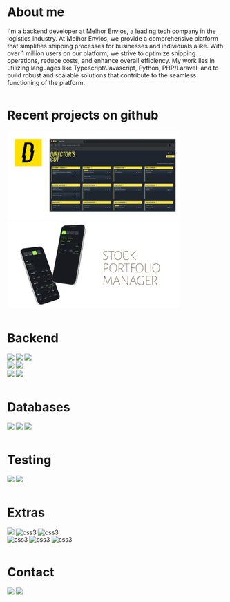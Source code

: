 <h1 align="left"> About me </h1>
<p>I'm a backend developer at Melhor Envios, a leading tech company in the logistics industry. At Melhor Envios, we provide a comprehensive platform that simplifies shipping processes for businesses and individuals alike. With over 1 million users on our platform, we strive to optimize shipping operations, reduce costs, and enhance overall efficiency. My work lies in utilizing languages like Typescript/Javascript, Python, PHP/Laravel, and  to build robust and scalable solutions that contribute to the seamless functioning of the platform.</p>

<h1 align="left" style="margin-top:50px"> Recent projects on github </h1>
<section align="left" style="margin-bottom:50px">

<a href="https://github.com/bobse/d_watchlist" target="_blank" rel="noopener noreferrer"><img src="./assets/directors.png" width="400px" alt="Directors Cut"></a><br />
<a href="https://github.com/bobse/stocks_portfolio" target="_blank" rel="noopener noreferrer"><img src="./assets/mock.png" width="400px"  alt="Stock Portfolio"></a>

</section>

<h1 align="left" style="margin-top:50px"> Backend </h1>
<section align="left" style="margin-bottom:50px">
  <img src="https://img.shields.io/badge/JavaScript-007ACC?style=for-the-badge&logo=javascript&logoColor=white" />
  <img src="https://img.shields.io/badge/TypeScript-007ACC?style=for-the-badge&logo=typescript&logoColor=white" />
  <img src="https://img.shields.io/badge/Nestjs-FF0000?style=for-the-badge&logo=NestJs&logoColor=white" />
  <br />
  <img src="https://img.shields.io/badge/Python-F7DF1E?style=for-the-badge&logo=python&logoColor=black" />
  <img src="https://img.shields.io/badge/Django-F7DF1E?style=for-the-badge&logo=django&logoColor=black" />
  <br />
  <img src="https://img.shields.io/badge/Node.js-43853D?style=for-the-badge&logo=node.js&logoColor=white" />
  <img src="https://img.shields.io/badge/Express-43853D?style=for-the-badge&logo=express&logoColor=white" />

</section>

<h1 align="left"> Databases </h1>
<section align="left"  style="margin-bottom:50px">
  <img src="https://img.shields.io/badge/MongoDB-4EA94B?style=for-the-badge&logo=mongodb&logoColor=white" />
  <img src="https://img.shields.io/badge/postgres-00000F?style=for-the-badge&logo=postgres&logoColor=white" />
  <img src="https://img.shields.io/badge/mysql-00000F?style=for-the-badge&logo=mysql&logoColor=white" />
</section>

<h1 align="left"> Testing </h1>
<section align="left" style="margin-bottom:50px">
  
  <img src="https://img.shields.io/badge/Jest-C21325?style=for-the-badge&logo=jest&logoColor=white" />
    <img src="https://img.shields.io/badge/Unittest-F7DF1E?style=for-the-badge&logo=python&logoColor=black" />
 
</section>

<h1 align="left"> Extras </h1>
<section align="left"  style="margin-bottom:50px">
  <img src="https://img.shields.io/badge/Docker-2CA5E0?style=for-the-badge&logo=docker&logoColor=white" />
   <img src="https://img.shields.io/badge/git-%23F05033.svg?style=for-the-badge&logo=git&logoColor=white" alt="css3" />
  <img src="https://img.shields.io/badge/github-%23121011.svg?style=for-the-badge&logo=github&logoColor=white" alt="css3" />
  <br />
  <img src="https://img.shields.io/badge/aws-orange.svg?style=for-the-badge&logo=aws&logoColor=red" alt="css3" />

  <img src="https://img.shields.io/badge/Google Cloud-blue.svg?style=for-the-badge&logo=google&logoColor=red" alt="css3" />
  <img src="https://img.shields.io/badge/Heroku-blueviolet.svg?style=for-the-badge&logo=heroku&logoColor=white" alt="css3" />

</section>

<h1 align="left"> Contact </h1>
<section align="left"> 
 	<a href="https://www.linkedin.com/in/robertoseba/" target="_blank"><img src="https://img.shields.io/badge/-LinkedIn-%230077B5?style=for-the-badge&logo=linkedin&logoColor=white" target="_blank"></a>  
  <a href="mailto:roberto@robertoseba.com" target="_blank" rel="noopener noreferrer"><img src="https://img.shields.io/badge/-Email-C21325?style=for-the-badge&logo=gmail&logoColor=white" target="_blank" rel="noopener noreferrer"></a>
</section>

<br>
